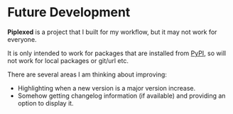 # Future Development

**Piplexed** is a project that I built for my workflow, but it may not work for everyone.

It is only intended to work for packages that are installed from [PyPI](https://pypi.org), so will not work for local packages or git/url etc.


There are several areas I am thinking about improving:

- Highlighting when a new version is a major version increase.
- Somehow getting changelog information (if available) and providing an option to display it.
